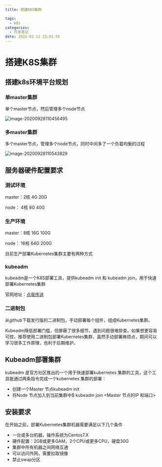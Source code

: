 ```yaml
---
title: 搭建K8S集群

tags:
  - k8s
categories:
  - 开发笔记 
date: 2022-03-12 23:01:55
---
```


# 搭建K8S集群

## 搭建k8s环境平台规划

### 单master集群

单个master节点，然后管理多个node节点

![image-20200928110456495](https://cdn.jsdelivr.net/gh/jackerzz/jackerzz.github.io@ersion1.7/images/k8s/image-20200928110456495.png)



### 多master集群

多个master节点，管理多个node节点，同时中间多了一个负载均衡的过程

![image-20200928110543829](https://cdn.jsdelivr.net/gh/jackerzz/jackerzz.github.io@ersion1.7/images/k8s/image-20200928110543829.png)

## 服务器硬件配置要求

### 测试环境

master：2核  4G  20G

node：   4核  8G  40G

### 生产环境

master：8核  16G  100G

node：   16核  64G  200G

目前生产部署Kubernetes集群主要有两种方式

### kubeadm

kubeadm是一个K8S部署工具，提供kubeadm init 和 kubeadm join，用于快速部署Kubernetes集群

官网地址：[点我传送](https://kubernetes.io/zh/docs/setup/production-environment/tools/kubeadm/install-kubeadm/)

### 二进制包

从github下载发行版的二进制包，手动部署每个组件，组成Kubernetes集群。

Kubeadm降低部署门槛，但屏蔽了很多细节，遇到问题很难排查。如果想更容易可控，推荐使用二进制包部署Kubernetes集群，虽然手动部署麻烦点，期间可以学习很多工作原理，也利于后期维护。

## Kubeadm部署集群

kubeadm 是官方社区推出的一个用于快速部署kubernetes 集群的工具，这个工具能通过两条指令完成一个kubernetes 集群的部署：

- 创建一个Master 节点kubeadm init
- 将Node 节点加入到当前集群中$ kubeadm join <Master 节点的IP 和端口>

## 安装要求

在开始之前，部署Kubernetes集群机器需要满足以下几个条件

- 一台或多台机器，操作系统为Centos7.X
- 硬件配置：2GB或更多GAM，2个CPU或更多CPU，硬盘30G
- 集群中所有机器之间网络互通
- 可以访问外网，需要拉取镜像
- 禁止swap分区
